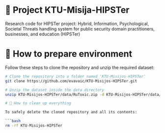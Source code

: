 # 🎯 Project KTU-Misija-HIPSTer
Research code for HIPSTer project: Hybrid, Information, Psychological, Societal Threats handling system for public security domain practitioners, businesses, and education (HIPSTer)

# 🔧 How to prepare environment

Follow these steps to clone the repository and unzip the required dataset:

```bash
# Clone the repository into a folder named 'KTU-Misijos-HIPSTer'
git clone https://github.com/evavaic/KTU-Misijos-HIPSTer.git

# Unzip the dataset inside the data directory
unzip KTU-Misijos-HIPSTer/data/RuToxic.zip -d KTU-Misijos-HIPSTer/data/

# 🧹 How to clean up everything

To safely delete the cloned repository and all its contents:

```bash
rm -rf KTU-Misijos-HIPSTer

